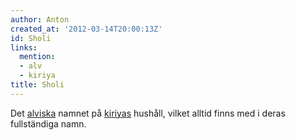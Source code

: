 ```yaml
---
author: Anton
created_at: '2012-03-14T20:00:13Z'
id: Sholi
links:
  mention:
  - alv
  - kiriya
title: Sholi
---
```


Det [alviska] namnet på [kiriyas] hushåll, vilket alltid finns med i deras fullständiga namn.

  [alviska]: alv
  [kiriyas]: kiriya

